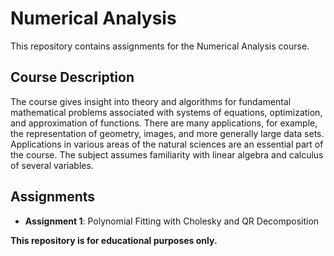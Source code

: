 # Numerical Analysis

This repository contains assignments for the Numerical Analysis course.

## Course Description

The course gives insight into theory and algorithms for fundamental mathematical problems associated with systems of equations, optimization, and approximation of functions. There are many applications, for example, the representation of geometry, images, and more generally large data sets. Applications in various areas of the natural sciences are an essential part of the course. The subject assumes familiarity with linear algebra and calculus of several variables.


## Assignments

- **Assignment 1**: Polynomial Fitting with Cholesky and QR Decomposition


**This repository is for educational purposes only.**
